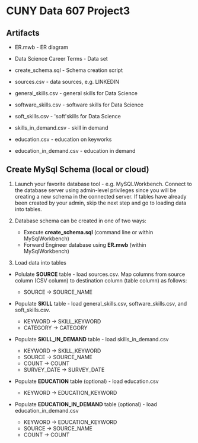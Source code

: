 # CUNY Data 607 Project3

## Artifacts

* ER.mwb - ER diagram 

* Data Science Career Terms - Data set

* create_schema.sql - Schema creation script

* sources.csv - data sources, e.g. LINKEDIN

* general_skills.csv - general skills for Data Science

* software_skills.csv - software skills for Data Science

* soft_skills.csv - 'soft'skills for Data Science

* skills_in_demand.csv - skill in demand

* education.csv - education on keyworks

* education_in_demand.csv - education in demand

## Create MySql Schema (local or cloud)

1. Launch your favorite database tool - e.g. MySQLWorkbench. Connect to the database server using admin-level privileges since you will be creating a new schema in the connected server. If tables have already been created by your admin, skip the next step and go to loading data into tables.

2. Database schema can be created in one of two ways:

   - Execute **create_schema.sql** (command line or within MySqlWorkbench)
   - Forward Engineer database using **ER.mwb**  (within MySqlWorkbench)
   
3. Load data into tables

- Polulate **SOURCE** table - load sources.csv. Map columns from source column (CSV column) to destination column (table column) as follows:

  - SOURCE -> SOURCE_NAME

- Populate **SKILL** table - load general_skills.csv, software_skills.csv, and soft_skills.csv.

  - KEYWORD -> SKILL_KEYWORD
  - CATEGORY -> CATEGORY

- Populate **SKILL_IN_DEMAND** table - load skills_in_demand.csv

  - KEYWORD -> SKILL_KEYWORD
  - SOURCE -> SOURCE_NAME
  - COUNT -> COUNT
  - SURVEY_DATE -> SURVEY_DATE
  
- Populate **EDUCATION** table (optional) - load education.csv
  
  - KEYWORD -> EDUCATION_KEYWORD
  
- Populate **EDUCATION_IN_DEMAND** table (optional) - load education_in_demand.csv
  
  - KEYWORD -> EDUCATION_KEYWORD
  - SOURCE -> SOURCE_NAME
  - COUNT -> COUNT



